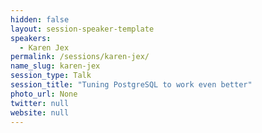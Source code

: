 ```yaml
---
hidden: false
layout: session-speaker-template
speakers: 
  - Karen Jex
permalink: /sessions/karen-jex/
name_slug: karen-jex
session_type: Talk
session_title: "Tuning PostgreSQL to work even better"
photo_url: None
twitter: null
website: null
---
```


